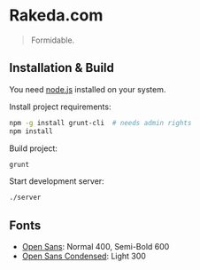 # Rakeda.com

> Formidable.


## Installation & Build

You need [node.js](http://nodejs.org/) installed on your system.

Install project requirements:

```sh
npm -g install grunt-cli  # needs admin rights
npm install
```

Build project:

```sh
grunt
```

Start development server:

```sh
./server
```


## Fonts

  * [Open Sans](https://www.google.com/fonts#UsePlace:use/Collection:Open+Sans): Normal 400, Semi-Bold 600
  * [Open Sans Condensed](https://www.google.com/fonts#UsePlace:use/Collection:Open+Sans+Condensed): Light 300
